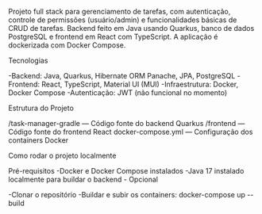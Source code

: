 Projeto full stack para gerenciamento de tarefas, com autenticação, controle de permissões (usuário/admin) e funcionalidades básicas de CRUD de tarefas.
Backend feito em Java usando Quarkus, banco de dados PostgreSQL e frontend em React com TypeScript.
A aplicação é dockerizada com Docker Compose.

Tecnologias

-Backend: Java, Quarkus, Hibernate ORM Panache, JPA, PostgreSQL
-Frontend: React, TypeScript, Material UI (MUI)
-Infraestrutura: Docker, Docker Compose
-Autenticação: JWT (não funcional no momento)


Estrutura do Projeto

/task-manager-gradle — Código fonte do backend Quarkus
/frontend — Código fonte do frontend React
docker-compose.yml — Configuração dos containers Docker


Como rodar o projeto localmente

Pré-requisitos
-Docker e Docker Compose instalados
-Java 17 instalado localmente para buildar o backend - Opcional

-Clonar o repositório
-Buildar e subir os containers: docker-compose up --build
